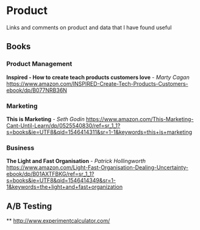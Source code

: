 # Product
Links and comments on product and data that I have found useful

## Books

### Product Management
**Inspired - How to create teach products customers love** - *Marty Cagan*
https://www.amazon.com/INSPIRED-Create-Tech-Products-Customers-ebook/dp/B077NRB36N

### Marketing
**This is Marketing** - *Seth Godin*
https://www.amazon.com/This-Marketing-Cant-Until-Learn/dp/0525540830/ref=sr_1_1?s=books&ie=UTF8&qid=1546414311&sr=1-1&keywords=this+is+marketing

### Business
**The Light and Fast Organisation** - *Patrick Hollingworth*
https://www.amazon.com/Light-Fast-Organisation-Dealing-Uncertainty-ebook/dp/B01AXTFBKG/ref=sr_1_1?s=books&ie=UTF8&qid=1546414349&sr=1-1&keywords=the+light+and+fast+organization

## A/B Testing

**
http://www.experimentcalculator.com/
